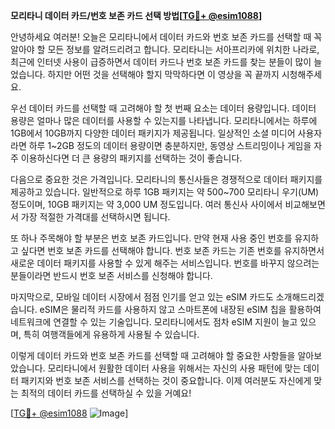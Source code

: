 **모리타니 데이터 카드/번호 보존 카드 선택 방법[[TG💪+ @esim1088](https://t.me/s/esim1088)]**

안녕하세요 여러분! 오늘은 모리타니에서 데이터 카드와 번호 보존 카드를 선택할 때 꼭 알아야 할 모든 정보를 알려드리려고 합니다. 모리타니는 서아프리카에 위치한 나라로, 최근에 인터넷 사용이 급증하면서 데이터 카드나 번호 보존 카드를 찾는 분들이 많이 늘었습니다. 하지만 어떤 것을 선택해야 할지 막막하다면 이 영상을 꼭 끝까지 시청해주세요.

우선 데이터 카드를 선택할 때 고려해야 할 첫 번째 요소는 데이터 용량입니다. 데이터 용량은 얼마나 많은 데이터를 사용할 수 있는지를 나타냅니다. 모리타니에서는 하루에 1GB에서 10GB까지 다양한 데이터 패키지가 제공됩니다. 일상적인 소셜 미디어 사용자라면 하루 1~2GB 정도의 데이터 용량이면 충분하지만, 동영상 스트리밍이나 게임을 자주 이용하신다면 더 큰 용량의 패키지를 선택하는 것이 좋습니다.

다음으로 중요한 것은 가격입니다. 모리타니의 통신사들은 경쟁적으로 데이터 패키지를 제공하고 있습니다. 일반적으로 하루 1GB 패키지는 약 500~700 모리타니 우기(UM) 정도이며, 10GB 패키지는 약 3,000 UM 정도입니다. 여러 통신사 사이에서 비교해보면서 가장 적절한 가격대를 선택하시면 됩니다.

또 하나 주목해야 할 부분은 번호 보존 카드입니다. 만약 현재 사용 중인 번호를 유지하고 싶다면 번호 보존 카드를 선택해야 합니다. 번호 보존 카드는 기존 번호를 유지하면서 새로운 데이터 패키지를 사용할 수 있게 해주는 서비스입니다. 번호를 바꾸지 않으려는 분들이라면 반드시 번호 보존 서비스를 신청해야 합니다.

마지막으로, 모바일 데이터 시장에서 점점 인기를 얻고 있는 eSIM 카드도 소개해드리겠습니다. eSIM은 물리적 카드를 사용하지 않고 스마트폰에 내장된 eSIM 칩을 활용하여 네트워크에 연결할 수 있는 기술입니다. 모리타니에서도 점차 eSIM 지원이 늘고 있으며, 특히 여행객들에게 유용하게 사용될 수 있습니다.

이렇게 데이터 카드와 번호 보존 카드를 선택할 때 고려해야 할 중요한 사항들을 알아보았습니다. 모리타니에서 원활한 데이터 사용을 위해서는 자신의 사용 패턴에 맞는 데이터 패키지와 번호 보존 서비스를 선택하는 것이 중요합니다. 이제 여러분도 자신에게 맞는 최적의 데이터 카드를 선택하실 수 있을 거예요!

[[TG💪+ @esim1088](https://t.me/s/esim1088) ![Image](https://i.postimg.cc/Y0z9fWf4/image.png)]